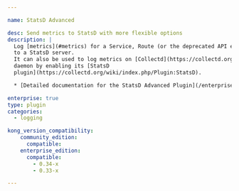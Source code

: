 ```yaml
---

name: StatsD Advanced

desc: Send metrics to StatsD with more flexible options
description: |
  Log [metrics](#metrics) for a Service, Route (or the deprecated API entity)
  to a StatsD server.
  It can also be used to log metrics on [Collectd](https://collectd.org/)
  daemon by enabling its [StatsD
  plugin](https://collectd.org/wiki/index.php/Plugin:StatsD).

  * [Detailed documentation for the StatsD Advanced Plugin](/enterprise/latest/plugins/statsd-advanced/)

enterprise: true
type: plugin
categories:
  - logging

kong_version_compatibility:
    community_edition:
      compatible:
    enterprise_edition:
      compatible:
        - 0.34-x
        - 0.33-x

---
```

